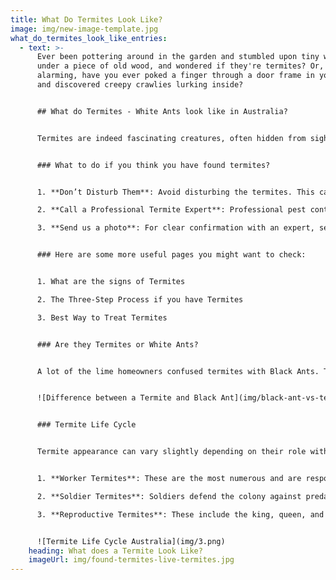 ```yaml
---
title: What Do Termites Look Like?
image: img/new-image-template.jpg
what_do_termites_look_like_entries:
  - text: >-
      Ever been pottering around in the garden and stumbled upon tiny white bugs
      under a piece of old wood, and wondered if they're termites? Or, even more
      alarming, have you ever poked a finger through a door frame in your house
      and discovered creepy crawlies lurking inside?


      ## What do Termites - White Ants look like in Australia?


      Termites are indeed fascinating creatures, often hidden from sight. They are small, soft-bodied insects that live in large colonies. 


      ### What to do if you think you have found termites?


      1. **Don’t Disturb Them**: Avoid disturbing the termites. This can cause them to scatter potentially making it harder to eradicate them.

      2. **Call a Professional Termite Expert**: Professional pest controllers have the skills, experience, and equipment necessary to effectively deal with termite problems. They can assess the situation, identify the termite species, and determine the best course of action.

      3. **Send us a photo**: For clear confirmation with an expert, send us a photo for quick and free identification. 


      ### Here are some more useful pages you might want to check:


      1. What are the signs of Termites

      2. The Three-Step Process if you have Termites

      3. Best Way to Treat Termites


      ### Are they Termites or White Ants?


      A lot of the lime homeowners confused termites with Black Ants. The confusion stems from their uncanny physical similarities. Both species boast six legs, sport antennae, and live in tight-knit colonies. However, that's where the similarities end, as they differ substantially in body structure and behaviour.


      ![Difference between a Termite and Black Ant](img/black-ant-vs-termite-body-shape.png)


      ### Termite Life Cycle


      Termite appearance can vary slightly depending on their role within the colony. There are three main types of termites in a colony: 


      1. **Worker Termites**: These are the most numerous and are responsible for feeding the colony, building and repairing the nest, and taking care of the young. They are typically about 1/4 to 1/2 inch long, cream-colored, and have no wings.

      2. **Soldier Termites**: Soldiers defend the colony against predators like ants. They are similar in size to workers but can be distinguished by their larger, darker heads and strong mandibles (jaws).

      3. **Reproductive Termites**: These include the king, queen, and alates (winged termites). The queen is much larger than the other termites and can live for several years, laying thousands of eggs. Alates are the ones you might see during certain times of the year when they swarm to start new colonies.


      ![Termite Life Cycle Australia](img/3.png)
    heading: What does a Termite Look Like?
    imageUrl: img/found-termites-live-termites.jpg
---
```

